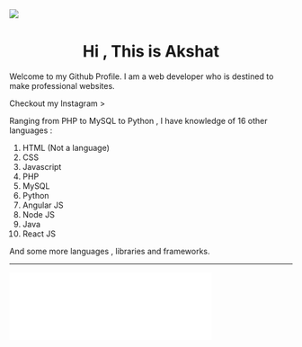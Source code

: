 <img src="LeT’s plays.png">
<h1 style="width:100%;text-align:center">Hi , This is Akshat</h1>
<p>Welcome to my Github Profile. I am a web developer who is destined to make professional websites.</p>

<a href="https://www.instagram.com/itz_akshatbisht/" style="text-decoration:none">Checkout my Instagram ></a>

<p>Ranging from PHP to MySQL to Python , I have knowledge of 16 other languages :
<ol>
<li>HTML (Not a language)</li>
<li>CSS</li>
<li>Javascript</li>
<li>PHP</li>
<li>MySQL</li>
<li>Python</li>
<li>Angular JS</li>
<li>Node JS</li>
<li>Java</li>
<li>React JS</li>
</ol>
<p>And some more languages , libraries and frameworks.</p>

<hr>

<img src="srccodeico.png" style="height:120px"><img src="musicico.png" style="height:120px"><img src="psico.png" style="height:120px">
